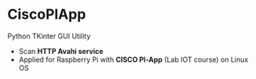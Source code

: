 # CiscoPlApp  
Python TKinter GUI  Utility
* Scan **HTTP Avahi service**
* Applied for Raspberry Pi with **CISCO Pl-App** (Lab IOT course) on Linux OS  

